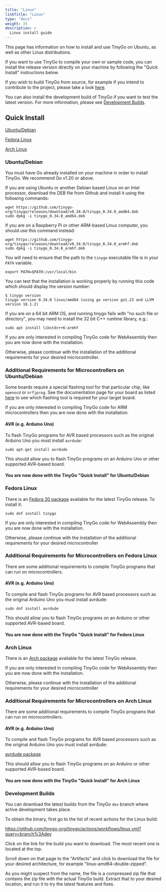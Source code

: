 ```yaml
---
title: "Linux"
linkTitle: "Linux"
type: "docs"
weight: 35
description: >
  Linux install guide
---
```


This page has information on how to install and use TinyGo on Ubuntu, as well as other Linux distributions.

If you want to use TinyGo to compile your own or sample code, you can install the release version directly on your machine by following the "Quick Install" instructions below.

If you wish to build TinyGo from source, for example if you intend to contribute to the project, please take a look [here](../../../docs/guides/build).

You can also install the development build of TinyGo if you want to test the latest version. For more information, please see [Development Builds](#development-builds).

## Quick Install

[Ubuntu/Debian](#ubuntudebian)

[Fedora Linux](#fedora-linux)

[Arch Linux](#arch-linux)

### Ubuntu/Debian

You must have Go already installed on your machine in order to install TinyGo. We recommend Go v1.20 or above.

If you are using Ubuntu or another Debian based Linux on an Intel processor, download the DEB file from Github and install it using the following commands:

```shell
wget https://github.com/tinygo-org/tinygo/releases/download/v0.34.0/tinygo_0.34.0_amd64.deb
sudo dpkg -i tinygo_0.34.0_amd64.deb
```

If you are on a Raspberry Pi or other ARM-based Linux computer, you should use this command instead:

```shell
wget https://github.com/tinygo-org/tinygo/releases/download/v0.34.0/tinygo_0.34.0_armhf.deb
sudo dpkg -i tinygo_0.34.0_armhf.deb
```

You will need to ensure that the path to the `tinygo` executable file is in your `PATH` variable.

```shell
export PATH=$PATH:/usr/local/bin
```

You can test that the installation is working properly by running this code which should display the version number:

```shell
$ tinygo version
tinygo version 0.34.0 linux/amd64 (using go version go1.23 and LLVM version 18.1.2)
```

If you are on a 64 bit ARM OS, and running tinygo fails with "no such file or directory", you may need to install the 32 bit C++ runtime library, e.g.:

```shell
sudo apt install libstdc++6:armhf
```

If you are only interested in compiling TinyGo code for WebAssembly then you are now done with the installation.

Otherwise, please continue with the installation of the additional requirements for your desired microcontroller.

### Additional Requirements for Microcontrollers on Ubuntu/Debian

Some boards require a special flashing tool for that particular chip, like `openocd` or `nrfjprog`. See the documentation page for your board as listed [here](../../../docs/reference/microcontrollers/) to see which flashing tool is required for your target board.

If you are only interested in compiling TinyGo code for ARM microcontrollers then you are now done with the installation.

#### AVR (e.g. Arduino Uno)

To flash TinyGo programs for AVR based processors such as the original Arduino Uno you must install `avrdude`:

```shell
sudo apt-get install avrdude
```

This should allow you to flash TinyGo programs on an Arduino Uno or other supported AVR-based board.

#### You are now done with the TinyGo "Quick Install" for Ubuntu/Debian

### Fedora Linux

There is an [Fedora 30 package](https://packages.fedoraproject.org/pkgs/tinygo/tinygo/) available for the latest TinyGo release. To install it:

```shell
sudo dnf install tinygo
```

If you are only interested in compiling TinyGo code for WebAssembly then you are now done with the installation.

Otherwise, please continue with the installation of the additional requirements for your desired microcontroller

### Additional Requirements for Microcontrollers on Fedora Linux

There are some additional requirements to compile TinyGo programs that can run on microcontrollers.

#### AVR (e.g. Arduino Uno)

To compile and flash TinyGo programs for AVR based processors such as the original Arduino Uno you must install avrdude:

```shell
sudo dnf install avrdude
```

This should allow you to flash TinyGo programs on an Arduino or other supported AVR-based board.

#### You are now done with the TinyGo "Quick Install" for Fedora Linux

### Arch Linux

There is an [Arch package](https://archlinux.org/packages/extra/x86_64/tinygo/) available for the latest TinyGo release.

If you are only interested in compiling TinyGo code for WebAssembly then you are now done with the installation.

Otherwise, please continue with the installation of the additional requirements for your desired microcontroller

### Additional Requirements for Microcontrollers on Arch Linux

There are some additional requirements to compile TinyGo programs that can run on microcontrollers.

#### AVR (e.g. Arduino Uno)

To compile and flash TinyGo programs for AVR based processors such as the original Arduino Uno you must install avrdude:

[avrdude package](https://archlinux.org/packages/extra/x86_64/avrdude/)

This should allow you to flash TinyGo programs on an Arduino or other supported AVR-based board.

#### You are now done with the TinyGo "Quick Install" for Arch Linux

### Development Builds

You can download the latest builds from the TinyGo `dev` branch where active development takes place.

To obtain the binary, first go to the list of recent actions for the Linux build:

https://github.com/tinygo-org/tinygo/actions/workflows/linux.yml?query=branch%3Adev

Click on the link for the build you want to download. The most recent one is located at the top.

Scroll down on that page to the "Artifacts" and click to download the file for your desired architecture, for example "linux-amd64-double-zipped".

As you might suspect from the name, the file is a compressed zip file that contains the zip file with the actual TinyGo build. Extract that to your desired location, and run it to try the latest features and fixes.
